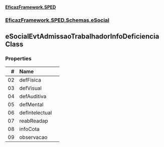 #### [EficazFramework.SPED](EficazFrameworkSPED.md 'EficazFramework SPED')
### [EficazFramework.SPED.Schemas.eSocial](EficazFramework.SPED.Schemas.eSocial.md 'EficazFramework.SPED.Schemas.eSocial')

## eSocialEvtAdmissaoTrabalhadorInfoDeficiencia Class
### Properties

| # | Name | |
| ---: | :--- | :--- |
| 02 | defFisica |  |
| 03 | defVisual |  |
| 04 | defAuditiva |  |
| 05 | defMental |  |
| 06 | defIntelectual |  |
| 07 | reabReadap |  |
| 08 | infoCota |  |
| 09 | observacao |  |
